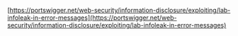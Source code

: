 [https://portswigger.net/web-security/information-disclosure/exploiting/lab-infoleak-in-error-messages](https://portswigger.net/web-security/information-disclosure/exploiting/lab-infoleak-in-error-messages)
